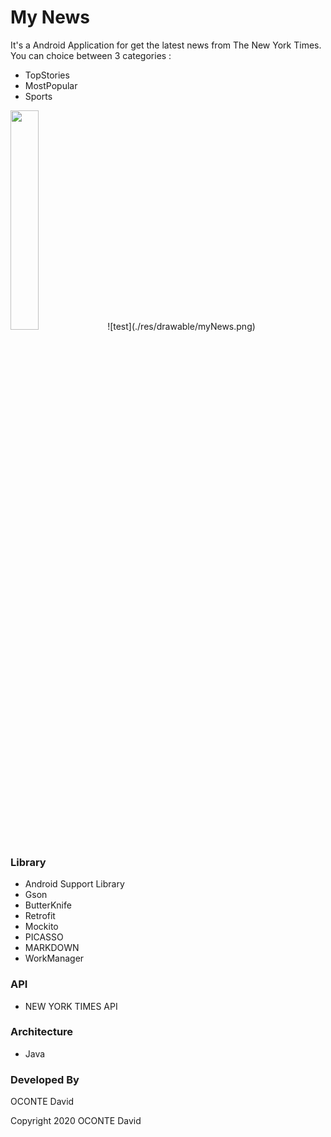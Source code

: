 # My News
It's a Android Application for get the latest news from The New York Times. You can choice between 3 categories :
- TopStories
- MostPopular
- Sports

<img src="./res/drawable/myNews.png" width="30%" height="30%">
![test](./res/drawable/myNews.png)

### Library
- Android Support Library
- Gson
- ButterKnife
- Retrofit
- Mockito
- PICASSO
- MARKDOWN
- WorkManager
### API
- NEW YORK TIMES API

### Architecture
- Java

### Developed By
OCONTE David

Copyright 2020 OCONTE David

